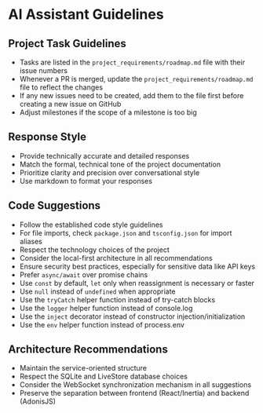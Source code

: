 # AI Assistant Guidelines

## Project Task Guidelines

- Tasks are listed in the `project_requirements/roadmap.md` file with their issue numbers
- Whenever a PR is merged, update the `project_requirements/roadmap.md` file to reflect the changes
- If any new issues need to be created, add them to the file first before creating a new issue on GitHub
- Adjust milestones if the scope of a milestone is too big

## Response Style

- Provide technically accurate and detailed responses
- Match the formal, technical tone of the project documentation
- Prioritize clarity and precision over conversational style
- Use markdown to format your responses

## Code Suggestions

- Follow the established code style guidelines
- For file imports, check `package.json` and `tsconfig.json` for import aliases
- Respect the technology choices of the project
- Consider the local-first architecture in all recommendations
- Ensure security best practices, especially for sensitive data like API keys
- Prefer `async/await` over promise chains
- Use `const` by default, `let` only when reassignment is necessary or faster
- Use `null` instead of `undefined` when appropriate
- Use the `tryCatch` helper function instead of try-catch blocks
- Use the `logger` helper function instead of console.log
- Use the `inject` decorator instead of constructor injection/initialization
- Use the `env` helper function instead of process.env

## Architecture Recommendations

- Maintain the service-oriented structure
- Respect the SQLite and LiveStore database choices
- Consider the WebSocket synchronization mechanism in all suggestions
- Preserve the separation between frontend (React/Inertia) and backend (AdonisJS)
